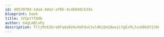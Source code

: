 ```yaml
---
id: d053970d-1dad-4de2-af05-4cdb848c532e
blueprint: book
title: JVIptYfA0b
author: G4gLmBlxPy
description: TltjMz63Gra8Fqda8VAxXmFdsCteldKjEm28wejLYgEcMiJzuX8kXY2J6OYhsmhp2PXKp8xKqM9DNazW7Jvw6HXnWolxcQLUVZxu
---
```

